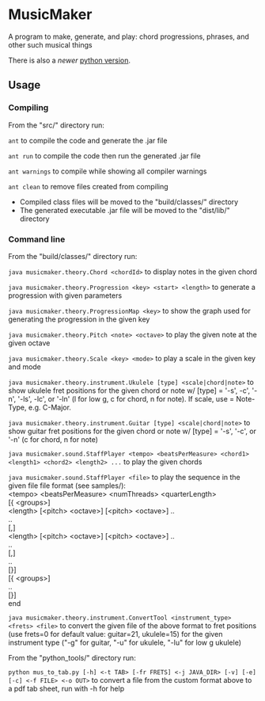 # MusicMaker

A program to make, generate, and play: chord progressions, phrases, and other such musical things

There is also a _newer_ [python version](https://github.com/keelimeguy/MusicMakerPy).

## Usage

### Compiling
From the "src/" directory run:

`ant` to compile the code and generate the .jar file

`ant run` to compile the code then run the generated .jar file

`ant warnings` to compile while showing all compiler warnings

`ant clean` to remove files created from compiling

- Compiled class files will be moved to the "build/classes/" directory
- The generated executable .jar file will be moved to the "dist/lib/" directory

### Command line
From the "build/classes/" directory run:

`java musicmaker.theory.Chord <chordId>` to display notes in the given chord

`java musicmaker.theory.Progression <key> <start> <length>` to generate a progression with given parameters

`java musicmaker.theory.ProgressionMap <key>` to show the graph used for generating the progression in the given key

`java musicmaker.theory.Pitch <note> <octave>` to play the given note at the given octave

`java musicmaker.theory.Scale <key> <mode>` to play a scale in the given key and mode

`java musicmaker.theory.instrument.Ukulele [type] <scale|chord|note>` to show ukulele fret positions for the given chord or note w/ [type] = '-s', -c', '-n', '-ls', -lc', or '-ln' (l for low g, c for chord, n for note). If scale, use <scale> = Note-Type, e.g. C-Major.

`java musicmaker.theory.instrument.Guitar [type] <scale|chord|note>` to show guitar fret positions for the given chord or note w/ [type] = '-s', '-c', or '-n' (c for chord, n for note)

`java musicmaker.sound.StaffPlayer <tempo> <beatsPerMeasure> <chord1> <length1> <chord2> <length2> ...` to play the given chords

`java musicmaker.sound.StaffPlayer <file>` to play the sequence in the given file
	file format (see samples/):<br>
		\<tempo> \<beatsPerMeasure> \<numThreads> \<quarterLength><br>
		[{ \<groups>]<br>
		\<length> [\<pitch> \<octave>] [\<pitch> \<octave>] ..<br>
		..<br>
		[,]<br>
		\<length> [\<pitch> \<octave>] [\<pitch> \<octave>] ..<br>
		..<br>
		[,]<br>
		..<br>
		[}]<br>
		[{ \<groups>]<br>
		..<br>
		[}]<br>
		end

`java musicmaker.theory.instrument.ConvertTool <instrument_type> <frets> <file>` to convert the given file of the above format to fret positions (use frets=0 for default value: guitar=21, ukulele=15) for the given instrument type ("-g" for guitar, "-u" for ukulele, "-lu" for low g ukulele)

From the "python_tools/" directory run:

`python mus_to_tab.py [-h] <-t TAB> [-fr FRETS] <-j JAVA_DIR> [-v] [-e] [-c] <-f FILE> <-o OUT>` to convert a file from the custom format above to a pdf tab sheet, run with -h for help
